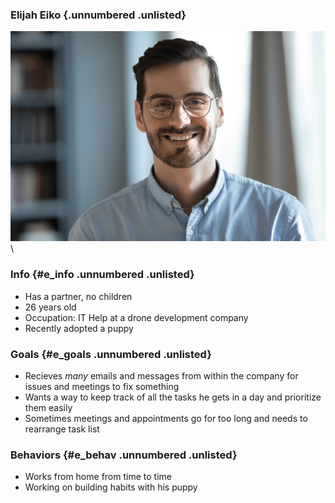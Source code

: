 ### Elijah Eiko {.unnumbered .unlisted}

![Elijah](Elijah.png)\

### Info {#e_info .unnumbered .unlisted}

- Has a partner, no children
- 26 years old
- Occupation: IT Help at a drone development company
- Recently adopted a puppy

### Goals {#e_goals .unnumbered .unlisted}

- Recieves _many_ emails and messages from within the company for issues and meetings to fix something
- Wants a way to keep track of all the tasks he gets in a day and prioritize them easily
- Sometimes meetings and appointments go for too long and needs to rearrange task list

### Behaviors {#e_behav .unnumbered .unlisted}

- Works from home from time to time
- Working on building habits with his puppy
